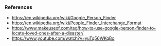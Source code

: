 ### References
* https://en.wikipedia.org/wiki/Google_Person_Finder
* https://en.wikipedia.org/wiki/People_Finder_Interchange_Format
* https://www.makeuseof.com/tag/how-to-use-google-person-finder-to-locate-loved-ones-after-a-disaster/
* https://www.youtube.com/watch?v=yuTq56WKqBo
